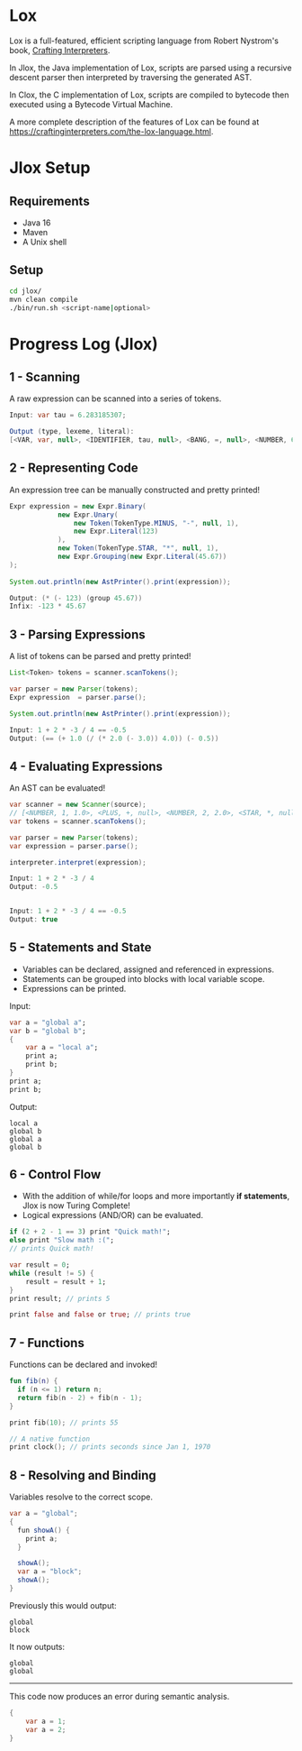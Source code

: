 # Lox

Lox is a full-featured, efficient scripting language from Robert Nystrom's book, [Crafting Interpreters](https://craftinginterpreters.com/). 

In Jlox, the Java implementation of Lox, scripts are parsed using a recursive descent parser then interpreted by traversing the generated AST.

In Clox, the C implementation of Lox, scripts are compiled to bytecode then executed using a Bytecode Virtual Machine.

A more complete description of the features of Lox can be found at https://craftinginterpreters.com/the-lox-language.html.

# Jlox Setup

## Requirements

* Java 16
* Maven
* A Unix shell

## Setup

```sh
cd jlox/
mvn clean compile
./bin/run.sh <script-name|optional>
```


# Progress Log (Jlox)

## 1 - Scanning

A raw expression can be scanned into a series of tokens.

```java
Input: var tau = 6.283185307;

Output (type, lexeme, literal):
[<VAR, var, null>, <IDENTIFIER, tau, null>, <BANG, =, null>, <NUMBER, 6.283, 6.283>, <EOF, , null>]
```


## 2 - Representing Code

An expression tree can be manually constructed and pretty printed!

```java
Expr expression = new Expr.Binary(
            new Expr.Unary(
                new Token(TokenType.MINUS, "-", null, 1),
                new Expr.Literal(123)
            ),
            new Token(TokenType.STAR, "*", null, 1),
            new Expr.Grouping(new Expr.Literal(45.67))
);
    
System.out.println(new AstPrinter().print(expression));
```

```java
Output: (* (- 123) (group 45.67))
Infix: -123 * 45.67
```

## 3 - Parsing Expressions

A list of tokens can be parsed and pretty printed!

```java
List<Token> tokens = scanner.scanTokens();

var parser = new Parser(tokens);
Expr expression  = parser.parse();

System.out.println(new AstPrinter().print(expression));
```

```java
Input: 1 + 2 * -3 / 4 == -0.5
Output: (== (+ 1.0 (/ (* 2.0 (- 3.0)) 4.0)) (- 0.5))
```

## 4 - Evaluating Expressions

An AST can be evaluated!

```java
var scanner = new Scanner(source);
// [<NUMBER, 1, 1.0>, <PLUS, +, null>, <NUMBER, 2, 2.0>, <STAR, *, null>, <MINUS, -, null>, <NUMBER, 3, 3.0>, <SLASH, /, null>, <NUMBER, 4, 4.0>, <EOF, , null>]
var tokens = scanner.scanTokens();

var parser = new Parser(tokens);
var expression = parser.parse();

interpreter.interpret(expression);
```

```java
Input: 1 + 2 * -3 / 4
Output: -0.5


Input: 1 + 2 * -3 / 4 == -0.5
Output: true
```

## 5 - Statements and State

- Variables can be declared, assigned and referenced in expressions.
- Statements can be grouped into blocks with local variable scope.
- Expressions can be printed.

Input:
```dart
var a = "global a";
var b = "global b";
{
    var a = "local a";
    print a;
    print b;
}
print a;
print b;
```

Output:
```
local a
global b
global a
global b
```

## 6 - Control Flow

- With the addition of while/for loops and more importantly **if statements**, Jlox is now Turing Complete!
- Logical expressions (AND/OR) can be evaluated.

```dart
if (2 + 2 - 1 == 3) print "Quick math!"; 
else print "Slow math :(";
// prints Quick math!

var result = 0;
while (result != 5) {
    result = result + 1;
}
print result; // prints 5

print false and false or true; // prints true
```

## 7 - Functions

Functions can be declared and invoked!

```kotlin 
fun fib(n) {
  if (n <= 1) return n;
  return fib(n - 2) + fib(n - 1);
}

print fib(10); // prints 55

// A native function
print clock(); // prints seconds since Jan 1, 1970
```

## 8 - Resolving and Binding

Variables resolve to the correct scope.

```java
var a = "global";
{
  fun showA() {
    print a;
  }

  showA();
  var a = "block";
  showA();
}
 ```

Previously this would output:
```
global
block
```
It now outputs:
```
global
global
```

---

This code now produces an error during semantic analysis.
```java
{
    var a = 1;
    var a = 2;
}
```
